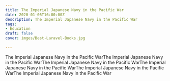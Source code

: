 ```yaml
---
title: The Imperial Japanese Navy in the Pacific War
date: 2020-01-05T16:00:00Z
description: The Imperial Japanese Navy in the Pacific War
tags:
- Education
draft: false
cover: imges/Best-Laravel-Books.jpg

---
```

The Imperial Japanese Navy in the Pacific WarThe Imperial Japanese Navy in the Pacific WarThe Imperial Japanese Navy in the Pacific WarThe Imperial Japanese Navy in the Pacific WarThe Imperial Japanese Navy in the Pacific WarThe Imperial Japanese Navy in the Pacific War